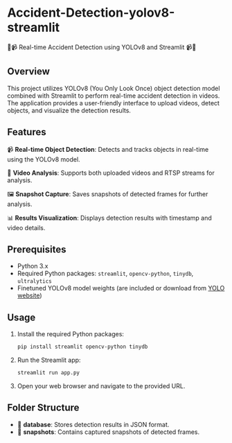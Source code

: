 # Accident-Detection-yolov8-streamlit

🚗📹 Real-time Accident Detection using YOLOv8 and Streamlit 📹🚗

## Overview

This project utilizes YOLOv8 (You Only Look Once) object detection model combined with Streamlit to perform real-time accident detection in videos. The application provides a user-friendly interface to upload videos, detect objects, and visualize the detection results.

## Features

📹 **Real-time Object Detection**: Detects and tracks objects in real-time using the YOLOv8 model.

🎥 **Video Analysis**: Supports both uploaded videos and RTSP streams for analysis.

🖼️ **Snapshot Capture**: Saves snapshots of detected frames for further analysis.

📊 **Results Visualization**: Displays detection results with timestamp and video details.

## Prerequisites

- Python 3.x
- Required Python packages: `streamlit`, `opencv-python`, `tinydb`, `ultralytics`
- Finetuned YOLOv8 model weights (are included or download from [YOLO website](https://github.com/ultralytics/yolov5/releases))

## Usage

1. Install the required Python packages:

    ```bash
    pip install streamlit opencv-python tinydb
    ```

2. Run the Streamlit app:

    ```bash
    streamlit run app.py
    ```

3. Open your web browser and navigate to the provided URL.

## Folder Structure

- 📁 **database**: Stores detection results in JSON format.
- 📁 **snapshots**: Contains captured snapshots of detected frames.
